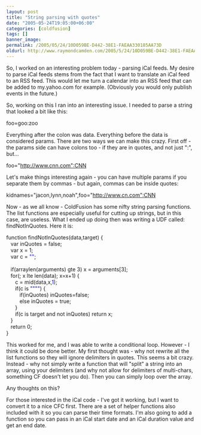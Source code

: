 ```yaml
---
layout: post
title: "String parsing with quotes"
date: "2005-05-24T19:05:00+06:00"
categories: [coldfusion]
tags: []
banner_image: 
permalink: /2005/05/24/10D059BE-D442-38E1-FAEAA330185AA73D
oldurl: http://www.raymondcamden.com/2005/5/24/10D059BE-D442-38E1-FAEAA330185AA73D
---
```


So, I worked on an interesting problem today - parsing iCal feeds. My desire to parse iCal feeds stems from the fact that I want to translate an iCal feed to an RSS feed. This would let me turn a calendar into an RSS feed that can be added to my.yahoo.com for example. (Obviously you would only publish events in the future.)

So, working on this I ran into an interesting issue. I needed to parse a string that looked a bit like this:

foo=goo:zoo

Everything after the colon was data. Everything before the data is considered params. There are two ways we can make this crazy. First off - the params side can have colons too - if they are in quotes, and not just ":", but...

foo="http://www.cnn.com":CNN

Let's make things interesting again - you can have multiple params if you separate them by commas - but again, commas can be inside quotes:

kidnames="jacon,lynn,noah",foo="http://www.cn.com":CNN

Now - as we all know - ColdFusion has some nifty string parsing functions. The list functions are especially useful for cutting up strings, but in this case, are useless. What I ended up doing then was writing a UDF called: findNotInQuotes. Here it is:

<div class="code">function findNotInQuotes(data,target) {<br>
&nbsp;&nbsp;&nbsp;var inQuotes = false;<br>
&nbsp;&nbsp;&nbsp;var x = 1;<br>
&nbsp;&nbsp;&nbsp;var c = <FONT COLOR=BLUE>""</FONT>;<br>
&nbsp;&nbsp;&nbsp;<br>
&nbsp;&nbsp;&nbsp;if(arraylen(arguments) gte 3) x = arguments[3];<br>
&nbsp;&nbsp;&nbsp;for(; x lte len(data); x=x+1) {<br>
&nbsp;&nbsp;&nbsp;&nbsp;&nbsp;&nbsp;c = mid(data,x,<FONT COLOR=BLUE>1</FONT>);<br>
&nbsp;&nbsp;&nbsp;&nbsp;&nbsp;&nbsp;if(c is <FONT COLOR=BLUE>""</FONT><FONT COLOR=BLUE>""</FONT>) {<br>
&nbsp;&nbsp;&nbsp;&nbsp;&nbsp;&nbsp;&nbsp;&nbsp;&nbsp;if(inQuotes) inQuotes=false;<br>
&nbsp;&nbsp;&nbsp;&nbsp;&nbsp;&nbsp;&nbsp;&nbsp;&nbsp;else inQuotes = true;<br>
&nbsp;&nbsp;&nbsp;&nbsp;&nbsp;&nbsp;}<br>
&nbsp;&nbsp;&nbsp;&nbsp;&nbsp;&nbsp;if(c is target and not inQuotes) return x;<br>
&nbsp;&nbsp;&nbsp;}<br>
&nbsp;&nbsp;&nbsp;return 0;<br>
}</div>

This worked for me, and I was able to write a conditional loop. However - I think it could be done better. My first thought was - why not rewrite all the list functions so they will ignore delimiters in quotes. This seems a bit crazy. Instead - why not simply write a function that will "split" a string into an array, using your delimiters (and why not allow for delimiters of multi-chars, something CF doesn't let you do). Then you can simply loop over the array.

Any thoughts on this?

For those interested in the iCal code - I've got it working, but I want to convert it to a nice CFC first. There are a set of helper functions also included with it so you can parse their time formats. I'm also going to add a function so you can pass in an iCal start date and an iCal duration value and get an end date.